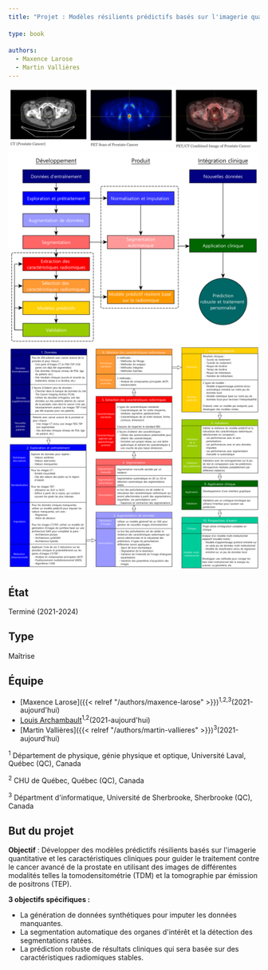 ```yaml
---
title: "Projet : Modèles résilients prédictifs basés sur l'imagerie quantitative pour guider le traitement du cancer de la prostate"

type: book

authors:
  - Maxence Larose
  - Martin Vallières
---
```


![Exemples de scans](scans.png "Exemples de scans")
![Étapes du projet](steps.png "Étapes du projet")
![Étapes détaillées](flowchart.png "Étapes détaillées")

## État

Terminé (2021-2024)

## Type

Maîtrise

## Équipe

- [Maxence Larose]({{< relref "/authors/maxence-larose" >}})<sup>1,2,3</sup>(2021-aujourd'hui)
- [Louis Archambault](https://www.crchudequebec.ulaval.ca/recherche/chercheurs/louis-archambault/)<sup>1,2</sup>(2021-aujourd'hui)
- [Martin Vallières]({{< relref "/authors/martin-vallieres" >}})<sup>3</sup>(2021-aujourd'hui)

<sup>1</sup> Département de physique, génie physique et optique, Université Laval, Québec (QC), Canada

<sup>2</sup> CHU de Québec, Québec (QC), Canada

<sup>3</sup> Départment d'informatique, Université de Sherbrooke, Sherbrooke (QC), Canada

## But du projet

**Objectif** : Développer des modèles prédictifs résilients basés sur l'imagerie quantitative et les caractéristiques 
cliniques pour guider le traitement contre le cancer avancé de la prostate en utilisant des images de différentes 
modalités telles la tomodensitométrie (TDM) et la tomographie par émission de positrons (TEP).

**3 objectifs spécifiques :** 

- La génération de données synthétiques pour imputer les données manquantes.
- La segmentation automatique des organes d'intérêt et la détection des segmentations ratées.
- La prédiction robuste de résultats cliniques qui sera basée sur des caractéristiques radiomiques stables.

